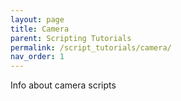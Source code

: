 ```yaml
---
layout: page
title: Camera
parent: Scripting Tutorials
permalink: /script_tutorials/camera/
nav_order: 1
---
```


Info about camera scripts